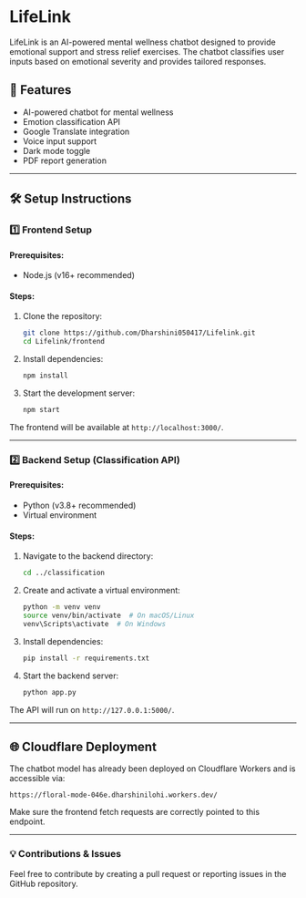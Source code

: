 # LifeLink

LifeLink is an AI-powered mental wellness chatbot designed to provide emotional support and stress relief exercises. The chatbot classifies user inputs based on emotional severity and provides tailored responses.

## 🚀 Features
- AI-powered chatbot for mental wellness
- Emotion classification API
- Google Translate integration
- Voice input support
- Dark mode toggle
- PDF report generation

---

## 🛠️ Setup Instructions

### 1️⃣ Frontend Setup

#### Prerequisites:
- Node.js (v16+ recommended)

#### Steps:
1. Clone the repository:
   ```sh
   git clone https://github.com/Dharshini050417/Lifelink.git
   cd Lifelink/frontend
   ```
2. Install dependencies:
   ```sh
   npm install
   ```
3. Start the development server:
   ```sh
   npm start
   ```

The frontend will be available at `http://localhost:3000/`.

---

### 2️⃣ Backend Setup (Classification API)

#### Prerequisites:
- Python (v3.8+ recommended)
- Virtual environment

#### Steps:
1. Navigate to the backend directory:
   ```sh
   cd ../classification
   ```
2. Create and activate a virtual environment:
   ```sh
   python -m venv venv
   source venv/bin/activate  # On macOS/Linux
   venv\Scripts\activate  # On Windows
   ```
3. Install dependencies:
   ```sh
   pip install -r requirements.txt
   ```
4. Start the backend server:
   ```sh
   python app.py
   ```

The API will run on `http://127.0.0.1:5000/`.

---

## 🌐 Cloudflare Deployment
The chatbot model has already been deployed on Cloudflare Workers and is accessible via:
```
https://floral-mode-046e.dharshinilohi.workers.dev/
```

Make sure the frontend fetch requests are correctly pointed to this endpoint.

---


### 💡 Contributions & Issues
Feel free to contribute by creating a pull request or reporting issues in the GitHub repository.


